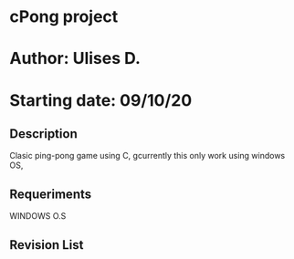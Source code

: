 # cPong project
# Author: Ulises D.
# Starting date: 09/10/20

## Description
Clasic ping-pong game using C, gcurrently this only work using windows OS,
## Requeriments
WINDOWS O.S

## Revision List
